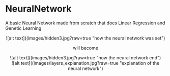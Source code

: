 # NeuralNetwork
A basic Neural Network made from scratch that does Linear Regression and Genetic Learning

<div style="text-align: center;">
![alt text]((images/hidden3.jpg?raw=true "how the neural network was set")
</div>

<p style="text-align: center;">will become</p>

<div style="text-align: center;">
![alt text]((images/hidden3.jpg?raw=true "how the neural network end")
 </div>

<div style="text-align: center;">
![alt text]((images/layers_explanation.jpg?raw=true "explanation of the neural network")
 </div>
